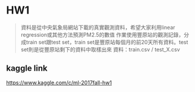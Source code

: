 # HW1
> 資料是從中央氣象局網站下載的真實觀測資料，希望大家利用linear regression或其他方法預測PM2.5的數值
> 作業使用豐原站的觀測記錄，分成train set跟test set，train set是豐原站每個月的前20天所有資料。test set則是從豐原站剩下的資料中取樣出來
> 資料：train.csv / test_X.csv

## kaggle link
<https://www.kaggle.com/c/ml-2017fall-hw1>








